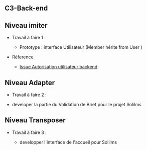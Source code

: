 ## C3-Back-end 

## Niveau imiter
-  Travail à faire 1 :
     - Prototype : interface Utilisateur (Member hérite from User )
  
- Réference 
  
   - [Issue Autorisation utilisateur backend ](https://github.com/labs-web/prototype/issues/41)
## Niveau Adapter 
 - Travail à faire 2 :
  
  - developer la partie du  Validation de Brief    pour le projet Solilms 

## Niveau Transposer

- Travail à faire 3 :
  
  - developper l'interface de l'accueil  pour Solilms 

